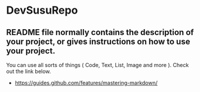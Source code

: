 DevSusuRepo
===========
README file normally contains the description of your project, or gives instructions on how to use your project.
-------------
You can use all sorts of things ( Code, Text, List, Image and more ).
Check out the link below.
* https://guides.github.com/features/mastering-markdown/
